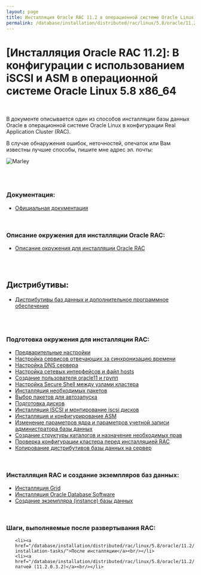 ```yaml
---
layout: page
title: Инсталляция Oracle RAC 11.2 в операционной системе Oracle Linux 5.8 x86_64
permalink: /database/installation/distributed/rac/linux/5.8/oracle/11.2/
---
```


# [Инсталляция Oracle RAC 11.2]: В конфигурации с использованием iSCSI и ASM в операционной системе Oracle Linux 5.8 x86_64


<br/>


В документе описывается один из способов инсталляции базы данных Oracle в операционной системе Oracle Linux в конфигурации Real Application Cluster (RAC).


В случае обнаружения ошибок, неточностей, опечаток или Вам известны лучшие способы, пишите мне адрес эл. почты:


<div>
	<img src="http://img.fotografii.org/a3333333mail.gif" alt="Marley" border="0">
</div>

<br/><br/>

### Документация:

<ul>
	<li><a href="/database/installation/distributed/rac/linux/5.8/oracle/11.2/docs/">Официальная документация</a><br/></li>
</ul>


<br/>

### Описание окружения для инсталляции Oracle RAC:

<ul>
	<li><a href="/database/installation/distributed/rac/linux/5.8/oracle/11.2/environment-description/">Описание окружения для инсталляции Oracle RAC</a><br/></li>
</ul>


<br/><br/>
<h2>Дистрибутивы:</h2>


<ul>
	<li><a href="/database/installation/distributed/rac/linux/5.8/oracle/11.2/distrib/">Дистрибутивы баз данных и дополнительное программное обеспечение</a><br/></li>
</ul>

<br/><br/>

### Подготовка окружения для инсталляции RAC:

<ul>
	<li><a href="/database/installation/distributed/rac/linux/5.8/oracle/11.2/setup-os-parameters-before-begin/">Предварительные настройки</a><br/></li>
	<li><a href="/database/installation/distributed/rac/linux/5.8/oracle/11.2/setup-actual-time/">Настройка сервисов отвечающих за синхронизацию времени</a><br/></li>
	<li><a href="/database/installation/distributed/rac/linux/5.8/oracle/11.2/setup-dns-server/">Настройка DNS сервера</a><br/></li>
	<li><a href="/database/installation/distributed/rac/linux/5.8/oracle/11.2/network-interfaces/">Настройка сетевых интерфейсов и файл hosts</a><br/></li>
	<li><a href="/database/installation/distributed/rac/linux/5.8/oracle/11.2/users-and-groups-creation/">Создание пользователя oracle11 и групп</a><br/></li>
	<li><a href="/database/installation/distributed/rac/linux/5.8/oracle/11.2/secure-shell-between-nodes/">Настройка Secure Shell между узлами кластера</a><br/></li>
	<li><a href="/database/installation/distributed/rac/linux/5.8/oracle/11.2/install-mandatory-packages/">Инсталляция необходимых пакетов</a><br/></li>
	<li><a href="/database/installation/distributed/rac/linux/5.8/oracle/11.2/autostart-only-packages-what-needed/">Выбор пакетов для автозапуска</a><br/></li>
	<li><a href="/database/installation/distributed/rac/linux/5.8/oracle/11.2/prepare-hdd-to-install-oracle/">Подготовка дисков</a><br/></li>
	<li><a href="/database/installation/distributed/rac/linux/5.8/oracle/11.2/prepare-iscsi-discs/">Инсталляция ISCSI и монтирование iscsi дисков</a><br/></li>
	<li><a href="/database/installation/distributed/rac/linux/5.8/oracle/11.2/prepare-asm-discs/">Инсталляция и конфигурирование ASM</a><br/></li>
	<li><a href="/database/installation/distributed/rac/linux/5.8/oracle/11.2/prepare-kernel-parameters-and-user-environments/">Изменение параметров ядра и параметров учетной записи администратора базы данных</a><br/></li>
	<li><a href="/database/installation/distributed/rac/linux/5.8/oracle/11.2/create-folder-structure-and-user-permissions/">Создание структуры каталогов и назначение необходимых прав</a><br/></li>
	<li><a href="/database/installation/distributed/rac/linux/5.8/oracle/11.2/check-environment-before-install/">Проверка конфигурации кластера перед инсталляцией RAC</a><br/></li>
	<li><a href="/database/installation/distributed/rac/linux/5.8/oracle/11.2/copy-oracle-distrib-on-server/">Копирование дистрибутивов базы данных на сервер</a><br/></li>
</ul>


<br/>

### Инсталляция RAC и создание экземпляров баз данных:


<ul>
	<li><a href="/database/installation/distributed/rac/linux/5.8/oracle/11.2/grid-installation/">Инсталляция Grid</a><br/></li>
	<li><a href=" /database/installation/distributed/rac/linux/5.8/oracle/11.2/oracle-database-software-installation/">Инсталляция Oracle Database Software</a><br/></li>
	<li><a href="/database/installation/distributed/rac/linux/5.8/oracle/11.2/oracle-instance-creation/">Создание экземпляра (instance) базы данных</a><br/></li>
</ul>


<br/>

### Шаги, выполняемые после развертывания RAC:


<ul>

	<li><a href="/database/installation/distributed/rac/linux/5.8/oracle/11.2/post-installation-tasks/">После инсталляции</a><br/></li>
	<li><a href="/database/installation/distributed/rac/linux/5.8/oracle/11.2/patching/">Применение патчей (11.2.0.3.2)</a><br/></li>
</ul>
